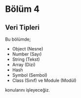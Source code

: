 # Bölüm 4
## Veri Tipleri

Bu bölümde;

* Object (Nesne)
* Number (Sayı)
* String (Tekst)
* Array (Dizi)
* Hash
* Symbol (Sembol)
* Class (Sınıf) ve Module (Modül)

konularını işleyeceğiz.
